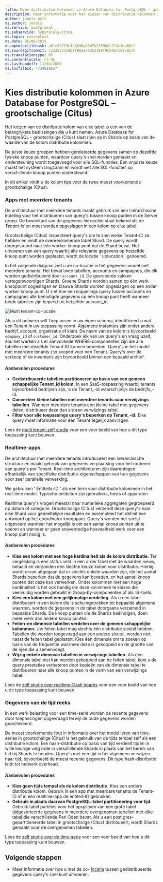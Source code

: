 ```yaml
---
title: Kies distributie kolommen in Azure Database for PostgreSQL – grootschalige (Citus)
description: Meer informatie over het kiezen van distributie kolommen in algemene grootschalige-scenario's in Azure Database for PostgreSQL.
author: jonels-msft
ms.author: jonels
ms.service: postgresql
ms.subservice: hyperscale-citus
ms.topic: conceptual
ms.date: 05/06/2019
ms.openlocfilehash: a61c52773c4c6036a76d7b233988c713c1da861f
ms.sourcegitcommit: c22327552d62f88aeaa321189f9b9a631525027c
ms.translationtype: MT
ms.contentlocale: nl-NL
ms.lasthandoff: 11/04/2019
ms.locfileid: "73482865"
---
```

# <a name="choose-distribution-columns-in-azure-database-for-postgresql--hyperscale-citus"></a>Kies distributie kolommen in Azure Database for PostgreSQL – grootschalige (Citus)

Het kiezen van de distributie kolom van elke tabel is een van de belangrijkste beslissingen die u kunt nemen. Azure Database for PostgreSQL – grootschalige (Citus) slaat rijen op in Shards op basis van de waarde van de kolom distributie kolommen.

De juiste keuze groepen hebben gerelateerde gegevens samen op dezelfde fysieke knoop punten, waardoor query's snel worden gemaakt en ondersteuning wordt toegevoegd voor alle SQL-functies. Een onjuiste keuze maakt het systeem langzaam en wordt niet alle SQL-functies op verschillende knoop punten ondersteund.

In dit artikel vindt u de kolom tips voor de twee meest voorkomende grootschalige (Citus).

### <a name="multi-tenant-apps"></a>Apps met meerdere tenants

De architectuur met meerdere tenants maakt gebruik van een hiërarchische indeling voor het distribueren van query's tussen knoop punten in de Server groep. De bovenkant van de gegevens hiërarchie staat bekend als de *Tenant-id* en moet worden opgeslagen in een kolom op elke tabel.

Grootschalige (Citus) inspecteert query's om te zien welke Tenant-ID ze hebben en vindt de overeenkomende tabel Shard. De query wordt doorgestuurd naar één worker-knoop punt dat de Shard bevat. Het uitvoeren van een query waarbij alle relevante gegevens op hetzelfde knoop punt worden geplaatst, wordt de locatie ' uplocation ' genoemd.

In het volgende diagram ziet u de co-locatie in het gegevens model met meerdere tenants. Het bevat twee tabellen, accounts en campagnes, die elk worden gedistribueerd door `account_id`. De gearceerde vakken vertegenwoordigen Shards. Groene Shards worden samen op één werk knooppunt opgeslagen en blauwe Shards worden opgeslagen op een ander worker-knoop punt. U ziet hoe een koppelings query tussen accounts en campagnes alle benodigde gegevens op één knoop punt heeft wanneer beide tabellen zijn beperkt tot hetzelfde account\_id.

![Multi tenant-co-locatie](media/concepts-hyperscale-choosing-distribution-column/multi-tenant-colocation.png)

Als u dit ontwerp wilt Toep assen in uw eigen schema, identificeert u wat een Tenant in uw toepassing vormt. Algemene instanties zijn onder andere bedrijf, account, organisatie of klant. De naam van de kolom is bijvoorbeeld `company_id` of `customer_id`. Onderzoek elk van uw query's en vraag uzelf, zou het werken als er aanvullende WHERE-componenten zijn die alle tabellen met dezelfde Tenant-ID kunnen beperken.
Query's in het model met meerdere tenants zijn scoped voor een Tenant. Query's over de verkoop of de inventaris zijn bijvoorbeeld binnen een bepaald archief.

#### <a name="best-practices"></a>Aanbevolen procedures

-   **Gedistribueerde tabellen partitioneren op basis van een gemeen schappelijke Tenant\_id kolom.** In een SaaS-toepassing waarbij tenants bijvoorbeeld bedrijven zijn, is de Tenant\_-id waarschijnlijk de bedrijfs\_-id.
-   **Converteer kleine tabellen met meerdere tenants naar verwijzings tabellen.** Wanneer meerdere tenants een kleine tabel met gegevens delen, distribueer deze dan als een verwijzings tabel.
-   **Filter voor alle toepassings query's beperken op Tenant\_-id.** Elke query moet informatie voor één Tenant tegelijk aanvragen.

Lees de [multi tenant-zelf studie](./tutorial-design-database-hyperscale-multi-tenant.md) voor een voor beeld van hoe u dit type toepassing kunt bouwen.

### <a name="real-time-apps"></a>Realtime-apps

De architectuur met meerdere tenants introduceert een hiërarchische structuur en maakt gebruik van gegevens verplaatsing voor het routeren van query's per Tenant. Real-time architecturen zijn daarentegen afhankelijk van specifieke distributie-eigenschappen van hun gegevens voor zeer parallelle verwerking.

We gebruiken ' Entiteits-ID ' als een term voor distributie kolommen in het real-time model. Typische entiteiten zijn gebruikers, hosts of apparaten.

Realtime query's vragen meestal naar numerieke aggregaten gegroepeerd op datum of categorie. Grootschalige (Citus) verzendt deze query's naar elke Shard voor gedeeltelijke resultaten en assembleert het definitieve antwoord op het coördinator knooppunt. Query's worden het snelst uitgevoerd wanneer het mogelijk is om een aantal knoop punten uit te voeren en wanneer er geen onevenredige hoeveelheid werk voor een knoop punt nodig is.

#### <a name="best-practices"></a>Aanbevolen procedures

-   **Kies een kolom met een hoge kardinaliteit als de kolom distributie.** Ter vergelijking is een status veld in een order tabel met de waarden nieuw, betaald en verzonden een slechte keuze kolom voor distributie. Hierbij wordt ervan uitgegaan dat er slechts enkele waarden zijn, die het aantal Shards beperken dat de gegevens kan bevatten, en het aantal knoop punten dat deze kan verwerken. Onder kolommen met een hoge kardinaliteit is het ook handig om deze kolommen te kiezen die veelvuldig worden gebruikt in Group-by-componenten of als lid-toets.
-   **Kies een kolom met een gelijkmatige verdeling.** Als u een tabel distribueert in een kolom die is schuingetrokken tot bepaalde algemene waarden, worden de gegevens in de tabel doorgaans verzameld in bepaalde Shards. De knoop punten die de Shards beëindigen, doen meer werk dan andere knoop punten.
-   **Feiten-en dimensie tabellen verdelen over de gemeen schappelijke kolommen.**
    Uw feiten tabel mag slechts één distributie sleutel hebben. Tabellen die worden toegevoegd aan een andere sleutel, worden niet naast de feiten tabel geplaatst. Kies één dimensie om te zoeken op basis van de frequentie waarmee deze is gekoppeld en de grootte van de rijen die u samenvoegt.
-   **Wijzig enkele dimensie tabellen in verwijzings tabellen.** Als een dimensie tabel niet kan worden gekoppeld aan de feiten tabel, kunt u de query prestaties verbeteren door kopieën van de dimensie tabel te distribueren naar alle knoop punten in de vorm van een verwijzings tabel.

Lees de [zelf studie over realtime-Dash boards](./tutorial-design-database-hyperscale-realtime.md) voor een voor beeld van hoe u dit type toepassing kunt bouwen.

### <a name="time-series-data"></a>Gegevens van de tijd reeks

In een werk belasting voor een time-serie worden de recente gegevens door toepassingen opgevraagd terwijl de oude gegevens worden gearchiveerd.

De meest voorkomende fout in informatie over het model leren van time-series in grootschalige (Citus) is het gebruik van de tijds tempel zelf als een distributie kolom. Een hash-distributie op basis van tijd verdeelt tijden in wille keurige volg orde in verschillende Shards in plaats van het bereik van tijd bij Shards te houden. Query's met een tijd in het algemeen verwijzen naar tijd, bijvoorbeeld de meest recente gegevens. Dit type hash-distributie leidt tot netwerk overhead.

#### <a name="best-practices"></a>Aanbevolen procedures

-   **Kies geen tijds tempel als de kolom distributie.** Kies een andere distributie kolom. Gebruik in een app met meerdere tenants de Tenant-ID of in een realtime-app de entiteit-ID gebruiken.
-   **Gebruik in plaats daarvan PostgreSQL-tabel partitionering voor tijd.** Gebruik tabel partities voor het opsplitsen van een grote tabel tijdgesorteerde gegevens in meerdere overgenomen tabellen met elke tabel die verschillende Peri Oden bevat. Als u een post gres-gepartitioneerde tabel in grootschalige (Citus) distribueert, wordt Shards gemaakt voor de overgenomen tabellen.

Lees de [zelf studie over de time-serie](https://aka.ms/hyperscale-tutorial-timeseries) voor een voor beeld van hoe u dit type toepassing kunt bouwen.

## <a name="next-steps"></a>Volgende stappen
- Meer informatie over hoe u met de co- [locatie](concepts-hyperscale-colocation.md) tussen gedistribueerde gegevens query's snel kunt uitvoeren.
